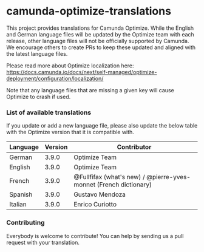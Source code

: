 # camunda-optimize-translations

This project provides translations for Camunda Optimize. While the English and German language files will be updated by the Optimize team with each release, other language files will not be officially supported by Camunda. We encourage others to create PRs to keep these updated and aligned with the latest language files.

Please read more about Optimize localization here: https://docs.camunda.io/docs/next/self-managed/optimize-deployment/configuration/localization/

Note that any language files that are missing a given key will cause Optimize to crash if used.

### List of available translations

If you update or add a new language file, please also update the below table with the Optimize version that it is compatible with.

| Language      | Version | Contributor                                                     |
|---------------|---------|-----------------------------------------------------------------|
| German        | 3.9.0   | Optimize Team                                                   |
| English       | 3.9.0   | Optimize Team                                                   |
| French | 3.9.0   | @Fullfifax (what's new) / @pierre-yves-monnet (French dictionary)      |
| Spanish		| 3.9.0	  | Gustavo Mendoza                                                 |
| Italian       | 3.9.0   | Enrico Curiotto                                                 |

### Contributing

Everybody is welcome to contribute! You can help by sending us a pull request with your translation.